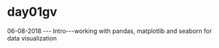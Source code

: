 # day01gv
06-08-2018   --- Intro---working with pandas, matplotlib and seaborn for data visualization
